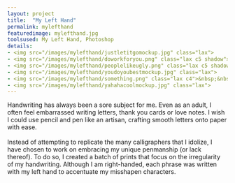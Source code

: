 ```yaml
---
layout: project
title:  "My Left Hand"
permalink: mylefthand
featuredimage: mylefthand.jpg
toolsused: My Left Hand, Photoshop
details:
- <img src="/images/mylefthand/justletitgomockup.jpg" class="lax">
- <img src="/images/mylefthand/doworkforyou.png" class="lax c5 shadow"><img src="/images/mylefthand/itsgoodenough.png" class="lax c4 shadow">
- <img src="/images/mylefthand/peoplelikeugly.png" class="lax c5 shadow"><img src="/images/mylefthand/peoplelikeuglycloseup.jpg" class="lax c5 shadow">
- <img src="/images/mylefthand/youdoyoubestmockup.jpg" class="lax">
- <img src="/images/mylefthand/something.png" class="lax c4">&nbsp;&nbsp;<img src="/images/mylefthand/nobigdeal.png" class="lax c4">
- <img src="/images/mylefthand/yahahacoolmockup.jpg" class="lax">
---
```

Handwriting has always been a sore subject for me. Even as an adult, I often feel embarrassed writing letters, thank you cards or love notes. I wish I could use pencil and pen like an artisan, crafting smooth letters onto paper with ease.
<br><br>
Instead of attempting to replicate the many calligraphers that I idolize, I have chosen to work on embracing my unique penmanship (or lack thereof). To do so, I created a batch of prints that focus on the irregularity of my handwriting. Although I am right-handed, each phrase was written with my left hand to accentuate my misshapen characters. 